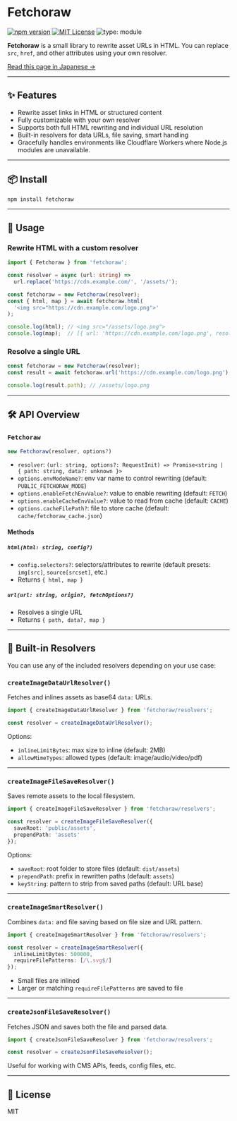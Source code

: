 # Fetchoraw

[![npm version](https://img.shields.io/npm/v/fetchoraw)](https://www.npmjs.com/package/fetchoraw)
[![MIT License](https://img.shields.io/npm/l/fetchoraw)](./LICENSE)
![type: module](https://img.shields.io/badge/type-module-green)

**Fetchoraw** is a small library to rewrite asset URLs in HTML.
You can replace `src`, `href`, and other attributes using your own resolver.

[Read this page in Japanese →](./README.ja.md)

---

## ✨ Features

* Rewrite asset links in HTML or structured content
* Fully customizable with your own resolver
* Supports both full HTML rewriting and individual URL resolution
* Built-in resolvers for data URLs, file saving, smart handling
* Gracefully handles environments like Cloudflare Workers where Node.js modules are unavailable.

---

## 📦 Install

```bash
npm install fetchoraw
```

---

## 🚀 Usage

### Rewrite HTML with a custom resolver

```ts
import { Fetchoraw } from 'fetchoraw';

const resolver = async (url: string) =>
  url.replace('https://cdn.example.com/', '/assets/');

const fetchoraw = new Fetchoraw(resolver);
const { html, map } = await fetchoraw.html(
  '<img src="https://cdn.example.com/logo.png">'
);

console.log(html); // <img src="/assets/logo.png">
console.log(map);  // [{ url: 'https://cdn.example.com/logo.png', resolvedPath: '/assets/logo.png' }]
```

### Resolve a single URL

```ts
const fetchoraw = new Fetchoraw(resolver);
const result = await fetchoraw.url('https://cdn.example.com/logo.png');

console.log(result.path); // /assets/logo.png
```

---

## 🛠 API Overview

### `Fetchoraw`

```ts
new Fetchoraw(resolver, options?)
```

* `resolver`: `(url: string, options?: RequestInit) => Promise<string | { path: string, data?: unknown }> `
* `options.envModeName?`: env var name to control rewriting (default: `PUBLIC_FETCHORAW_MODE`)
* `options.enableFetchEnvValue?`: value to enable rewriting (default: `FETCH`)
* `options.enableCacheEnvValue?`: value to read from cache (default: `CACHE`)
* `options.cacheFilePath?`: file to store cache (default: `cache/fetchoraw_cache.json`)

#### Methods

##### `html(html: string, config?)`

* `config.selectors?`: selectors/attributes to rewrite (default presets: `img[src]`, `source[srcset]`, etc.)
* Returns `{ html, map }`

##### `url(url: string, origin?, fetchOptions?)`

* Resolves a single URL
* Returns `{ path, data?, map }`

---

## 🧙 Built-in Resolvers

You can use any of the included resolvers depending on your use case:

### `createImageDataUrlResolver()`

Fetches and inlines assets as base64 `data:` URLs.

```ts
import { createImageDataUrlResolver } from 'fetchoraw/resolvers';

const resolver = createImageDataUrlResolver();
```

Options:

* `inlineLimitBytes`: max size to inline (default: 2MB)
* `allowMimeTypes`: allowed types (default: image/audio/video/pdf)

---

### `createImageFileSaveResolver()`

Saves remote assets to the local filesystem.

```ts
import { createImageFileSaveResolver } from 'fetchoraw/resolvers';

const resolver = createImageFileSaveResolver({
  saveRoot: 'public/assets',
  prependPath: 'assets'
});
```

Options:

* `saveRoot`: root folder to store files (default: `dist/assets`)
* `prependPath`: prefix in rewritten paths (default: `assets`)
* `keyString`: pattern to strip from saved paths (default: URL base)

---

### `createImageSmartResolver()`

Combines `data:` and file saving based on file size and URL pattern.

```ts
import { createImageSmartResolver } from 'fetchoraw/resolvers';

const resolver = createImageSmartResolver({
  inlineLimitBytes: 500000,
  requireFilePatterns: [/\.svg$/]
});
```

* Small files are inlined
* Larger or matching `requireFilePatterns` are saved to file

---

### `createJsonFileSaveResolver()`

Fetches JSON and saves both the file and parsed data.

```ts
import { createJsonFileSaveResolver } from 'fetchoraw/resolvers';

const resolver = createJsonFileSaveResolver();
```

Useful for working with CMS APIs, feeds, config files, etc.

---

## 📄 License

MIT
